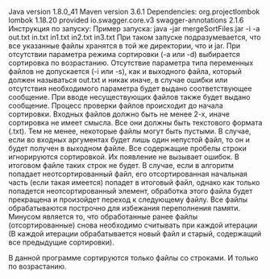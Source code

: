Java version 1.8.0_41
Maven version 3.6.1
Dependencies:
    <dependency>
        <groupId>org.projectlombok</groupId>
        <artifactId>lombok</artifactId>
        <version>1.18.20</version>
        <scope>provided</scope>
    </dependency>
    <dependency>
        <groupId>io.swagger.core.v3</groupId>
        <artifactId>swagger-annotations</artifactId>
        <version>2.1.6</version>
    </dependency>
Инструкция по запуску:
Пример запуска: java -jar mergeSortFiles.jar -i -a out.txt in.txt in1.txt in2.txt in3.txt
При таком запуске подразумевается, что все указанные файлы хранятся в той же директории, что и jar.
При отсутствии параметра режима сортировки (-a или -d) выбирается сортировка по возрастанию.
Отсутствие параметра типа переменных файлов не допускается (-i или -s), как и выходного файла, который 
должен называться out.txt и никак иначе, в случае ошибки или отсутствия необходимого параметра 
будет выдано соответствующее сообщение.
При вводе несуществующих файлов также будет выдано сообщение. Процесс проверки файлов
происходит до начала сортировки.
Входных файлов должно быть не менее 2-х, иначе сортировка не имеет смысла. Все они должны быть текстового
формата (.txt). Тем не менее, некоторые файлы могут быть пустыми. В случае, если во входных аргументах будет 
лишь один непустой файл, то он и будет получен в выходном файле.
Все содержащие пробелы строки игнорируются сортировкой. Их появление не вызывает ошибок. В итоговом файле
таких строк не будет.
В случае, если в алгоритм попадает неотсортированный файл, его отсортированная начальная часть 
(если такая имеется) попадет в итоговый файл, однако как только попадется неотсортированный элемент, 
обработка этого файла будет прекращена и произойдет переход к следующему файлу.
Все файлы обрабатываются построчно для избежания переполнения памяти. Минусом является то, что 
обработанные ранее файлы (отсортированные) снова необходимо считывать при каждой итерации
(В каждой итерации обрабатывается новый файл и старый, содержащий все предыдущие сортировки).

В данной программе сортируются только файлы со строками. И только по возрастанию. 